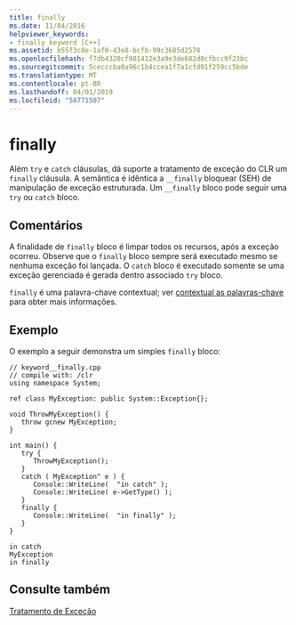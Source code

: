 ```yaml
---
title: finally
ms.date: 11/04/2016
helpviewer_keywords:
- finally keyword [C++]
ms.assetid: b55f3c8e-1af0-43e8-bcfb-99c3685d2578
ms.openlocfilehash: f7db4320cf901412e3a9e3de682d0cfbcc9f23bc
ms.sourcegitcommit: 5cecccba0a96c1b4ccea1f7a1cfd91f259cc5bde
ms.translationtype: MT
ms.contentlocale: pt-BR
ms.lasthandoff: 04/01/2019
ms.locfileid: "58771507"
---
```

# <a name="finally"></a>finally

Além `try` e `catch` cláusulas, dá suporte a tratamento de exceção do CLR um `finally` cláusula. A semântica é idêntica a `__finally` bloquear (SEH) de manipulação de exceção estruturada. Um `__finally` bloco pode seguir uma `try` ou `catch` bloco.

## <a name="remarks"></a>Comentários

A finalidade de `finally` bloco é limpar todos os recursos, após a exceção ocorreu. Observe que o `finally` bloco sempre será executado mesmo se nenhuma exceção foi lançada. O `catch` bloco é executado somente se uma exceção gerenciada é gerada dentro associado `try` bloco.

`finally` é uma palavra-chave contextual; ver [contextual as palavras-chave](../extensions/context-sensitive-keywords-cpp-component-extensions.md) para obter mais informações.

## <a name="example"></a>Exemplo

O exemplo a seguir demonstra um simples `finally` bloco:

```
// keyword__finally.cpp
// compile with: /clr
using namespace System;

ref class MyException: public System::Exception{};

void ThrowMyException() {
   throw gcnew MyException;
}

int main() {
   try {
      ThrowMyException();
   }
   catch ( MyException^ e ) {
      Console::WriteLine(  "in catch" );
      Console::WriteLine( e->GetType() );
   }
   finally {
      Console::WriteLine(  "in finally" );
   }
}
```

```Output
in catch
MyException
in finally
```

## <a name="see-also"></a>Consulte também

[Tratamento de Exceção](../extensions/exception-handling-cpp-component-extensions.md)
